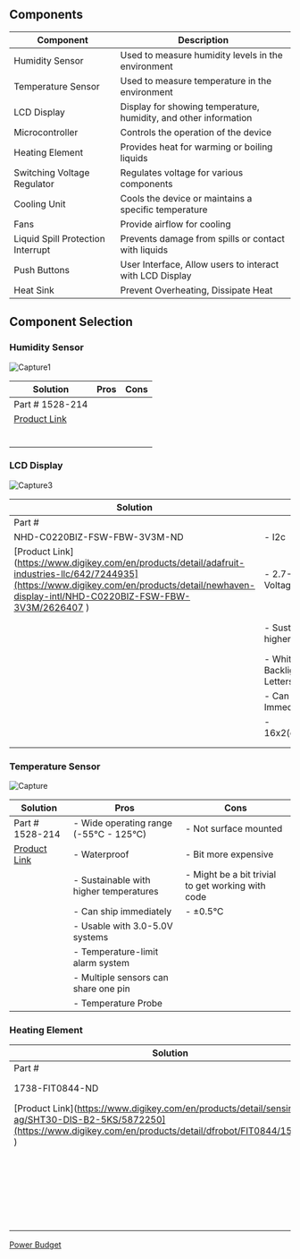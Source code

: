 ## Components

| Component                           | Description                                                      | 
|-------------------------------------|------------------------------------------------------------------|
| Humidity Sensor                     | Used to measure humidity levels in the environment               |
| Temperature Sensor                  | Used to measure temperature in the environment                   |
| LCD Display                         | Display for showing temperature, humidity, and other information |
| Microcontroller                     | Controls the operation of the device                             |
| Heating Element                     | Provides heat for warming or boiling liquids                     |
| Switching Voltage Regulator         | Regulates voltage for various components                         |
| Cooling Unit                        | Cools the device or maintains a specific temperature             |
| Fans                                | Provide airflow for cooling                                      |
| Liquid Spill Protection Interrupt   | Prevents damage from spills or contact with liquids              |
| Push Buttons                        | User Interface, Allow users to interact with LCD Display         |
| Heat Sink                           | Prevent Overheating, Dissipate Heat                              |


## Component Selection
### Humidity Sensor
![Capture1](https://github.com/EGR-314-Team-201/EGR-314-Team-201/assets/156974933/676155ce-70c1-4b1a-8d82-1d44bcc1102f)


| Solution                   | Pros                                                                         | Cons                                                              |
|----------------------------|------------------------------------------------------------------------------|-------------------------------------------------------------------|
|  Part # 1528-214         |                                     |                                              |
| [Product Link](https://www.digikey.com/en/products/detail/sensirion-ag/SHT30-DIS-B2-5KS/5872250)       |    
|                            |                                     |                  |
|                            |                                                     |                                                        |
|                            |                                               |                                                                  |
|                            |                                        |                                                                 |
|                            |                                      |                                                                 |
|                            |                                                        |                                                                  |












### LCD Display
![Capture3](https://github.com/EGR-314-Team-201/EGR-314-Team-201/assets/156974933/89263135-7588-4af4-bc7b-f91fc1a3d26d)

| Solution                   | Pros                                                                         | Cons                                                              |
|----------------------------|------------------------------------------------------------------------------|-------------------------------------------------------------------|
|  Part # 	
NHD-C0220BIZ-FSW-FBW-3V3M-ND       | - I2c                                      | - Size                                          |
| [Product Link](https://www.digikey.com/en/products/detail/adafruit-industries-llc/642/7244935](https://www.digikey.com/en/products/detail/newhaven-display-intl/NHD-C0220BIZ-FSW-FBW-3V3M/2626407 )               | - 2.7-3.6V Supply Voltage                                                               | - Limited Color Selection                          |
|                            | - Sustainable with higher temperatures                                      | - Slightly more expensive                 |
|                            | - White Backlight(Black Letters)                                                  |                                                         |
|                            | - Can Ship Immediately                                           |                                                                  |
|                            | - 16x2(characters/line)                                          |                                                                 |
|                            |                                        |                                                                 |
|                            |                                                        |                                                                  |



### Temperature Sensor
![Capture](https://github.com/EGR-314-Team-201/EGR-314-Team-201/assets/156974933/fa50dd98-fdc1-481f-8c3d-18cd185b0c0a)

| Solution                   | Pros                                                                         | Cons                                                              |
|----------------------------|------------------------------------------------------------------------------|-------------------------------------------------------------------|
|  Part # 1528-214         | - Wide operating range (-55°C - 125°C)                                       | - Not surface mounted                                            |
| [Product Link](https://www.digikey.com/en/products/detail/adafruit-industries-llc/642/7244935)               | - Waterproof                                                                | - Bit more expensive                                             |
|                            | - Sustainable with higher temperatures                                      | - Might be a bit trivial to get working with code                 |
|                            | - Can ship immediately                                                      | - ±0.5°C                                                          |
|                            | - Usable with 3.0-5.0V systems                                              |                                                                  |
|                            | - Temperature-limit alarm system                                            |                                                                 |
|                            | - Multiple sensors can share one pin                                       |                                                                 |
|                            | - Temperature Probe                                                        |                                                                  |


### Heating Element


| Solution                   | Pros                                                                         | Cons                                                              |
|----------------------------|------------------------------------------------------------------------------|-------------------------------------------------------------------|
|  Part # 	
1738-FIT0844-ND        |               Can ship immediately                       |                                              |
| [Product Link](https://www.digikey.com/en/products/detail/sensirion-ag/SHT30-DIS-B2-5KS/5872250](https://www.digikey.com/en/products/detail/dfrobot/FIT0844/15848103 )        |  Inexpensive  
|                            |       AC/DC capable                              |                  |
|                            |       High heat transfer Rate                                              |                                                        |
|                            |               Low Power Consumption
                                |                                                                  |
     
















































[Power Budget](https://docs.google.com/spreadsheets/d/1HUIY-lxApwEYJuugOoQeQohUKihOL6_E/edit#gid=1442980976 )
